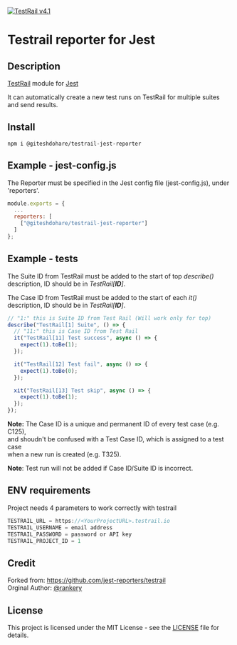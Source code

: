 [![TestRail v4.1](https://img.shields.io/badge/TestRail%20API-v2-green.svg)](http://docs.gurock.com/testrail-api2/start)

# Testrail reporter for Jest

## Description

[TestRail](https://www.gurock.com/testrail/) module for [Jest](https://jestjs.io/)

It can automatically create a new test runs on TestRail for multiple suites and send results.


## Install

```code
npm i @giteshdohare/testrail-jest-reporter
```

## Example - **jest-config.js**

The Reporter must be specified in the Jest config file (jest-config.js), under 'reporters'.

```javascript
module.exports = {
  ...
  reporters: [
    ["@giteshdohare/testrail-jest-reporter"]
  ]
};
```

## Example - tests

The Suite ID from TestRail must be added to the start of top _describe()_ description, ID should be in *TestRail[**ID**]*.

The Case ID from TestRail must be added to the start of each _it()_ description, ID should be in *TestRail[**ID**]*.

```javascript
// "1:" this is Suite ID from Test Rail (Will work only for top)
describe("TestRail[1] Suite", () => {
  // "11:" this is Case ID from Test Rail
  it("TestRail[11] Test success", async () => {
    expect(1).toBe(1);
  });

  it("TestRail[12] Test fail", async () => {
    expect(1).toBe(0);
  });

  xit("TestRail[13] Test skip", async () => {
    expect(1).toBe(1);
  });
});
```

**Note:** The Case ID is a unique and permanent ID of every test case (e.g. C125),
<br>and shoudn't be confused with a Test Case ID, which is assigned to a test case<br> when a new run is created (e.g. T325).

**Note**: Test run will not be added if Case ID/Suite ID is incorrect.

## ENV requirements 

Project needs 4 parameters to work correctly with testrail

```javascript
TESTRAIL_URL = https://<YourProjectURL>.testrail.io
TESTRAIL_USERNAME = email address
TESTRAIL_PASSWORD = password or API key
TESTRAIL_PROJECT_ID = 1
```
## Credit
Forked from: https://github.com/jest-reporters/testrail
<br/>
Orginal Author: [@rankery](https://github.com/rankery)

## License

This project is licensed under the MIT License - see the [LICENSE](LICENSE.md) file for details.
